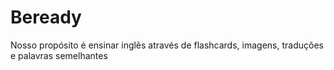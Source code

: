 # Beready
Nosso propósito é ensinar inglês através de flashcards, imagens, traduções e palavras semelhantes
